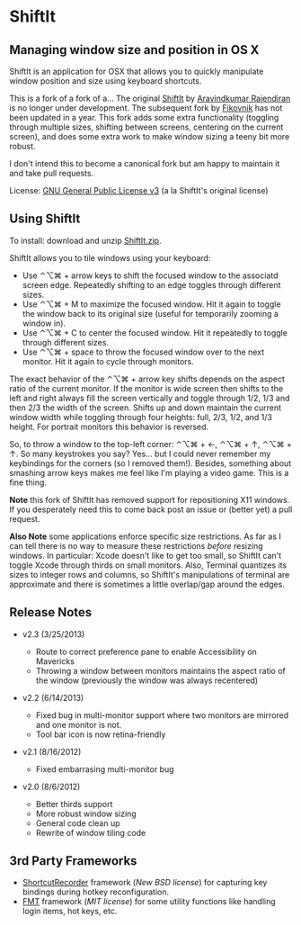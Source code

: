# ShiftIt

## Managing window size and position in OS X

ShiftIt is an application for OSX that allows you to quickly manipulate window position and size using keyboard shortcuts.

This is a fork of a fork of a...  The original [ShiftIt](http://code.google.com/p/shiftit/) by [Aravindkumar Rajendiran](http://ca.linkedin.com/in/aravind88) is no longer under development.  The subsequent fork by [Fikovnik](https://github.com/fikovnik/ShiftIt) has not been updated in a year.  This fork adds some extra functionality (toggling through multiple sizes, shifting between screens, centering on the current screen), and does some extra work to make window sizing a teeny bit more robust.

I don't intend this to become a canonical fork but am happy to maintain it and take pull requests.

License: [GNU General Public License v3](http://www.gnu.org/licenses/gpl.html) (a la ShiftIt's original license)

## Using ShiftIt

To install: download and unzip [ShiftIt.zip](https://raw.github.com/onsi/ShiftIt/master/ShiftIt.zip).

ShiftIt allows you to tile windows using your keyboard:

- Use ⌃⌥⌘ + arrow keys to shift the focused window to the associatd screen edge.  Repeatedly shifting to an edge toggles through different sizes.
- Use ⌃⌥⌘ + M to maximize the focused window.  Hit it again to toggle the window back to its original size (useful for temporarily zooming a window in).
- Use ⌃⌥⌘ + C to center the focused window.  Hit it repeatedly to toggle through different sizes. 
- Use ⌃⌥⌘ + space to throw the focused window over to the next monitor.  Hit it again to cycle through monitors.

The exact behavior of the ⌃⌥⌘ + arrow key shifts depends on the aspect ratio of the current monitor.  If the monitor is wide screen then shifts to the left and right always fill the screen vertically and toggle through 1/2, 1/3 and then 2/3 the width of the screen.  Shifts up and down maintain the current window width while toggling through four heights: full, 2/3, 1/2, and 1/3 height.  For portrait monitors this behavior is reversed.

So, to throw a window to the top-left corner: ⌃⌥⌘ + ←, ⌃⌥⌘ + ↑, ⌃⌥⌘ + ↑.  So many keystrokes you say?  Yes... but I could never remember my keybindings for the corners (so I removed them!).  Besides, something about smashing arrow keys makes me feel like I'm playing a video game.  This is a fine thing.

**Note** this fork of ShiftIt has removed support for repositioning X11 windows.  If you desperately need this to come back post an issue or (better yet) a pull request.

**Also Note** some applications enforce specific size restrictions.  As far as I can tell there is no way to measure these restrictions *before* resizing windows.  In particular: Xcode doesn't like to get too small, so ShiftIt can't toggle Xcode through thirds on small monitors.  Also, Terminal quantizes its sizes to integer rows and columns, so ShiftIt's manipulations of terminal are approximate and there is sometimes a little overlap/gap around the edges.

## Release Notes

- v2.3 (3/25/2013)
    - Route to correct preference pane to enable Accessibility on Mavericks
    - Throwing a window between monitors maintains the aspect ratio of the window (previously the window was always recentered)

- v2.2 (6/14/2013)
    - Fixed bug in multi-monitor support where two monitors are mirrored and one monitor is not.
    - Tool bar icon is now retina-friendly

- v2.1 (8/16/2012)
    - Fixed embarrasing multi-monitor bug
  
- v2.0 (8/6/2012)
    - Better thirds support
    - More robust window sizing
    - General code clean up
    - Rewrite of window tiling code

## 3rd Party Frameworks

 * [ShortcutRecorder](http://code.google.com/p/shortcutrecorder/) framework (*New BSD license*) for capturing key bindings during hotkey reconfiguration.
 * [FMT](https://github.com/fikovnik/FMT) framework (*MIT license*) for some utility functions like handling login items, hot keys, etc.

